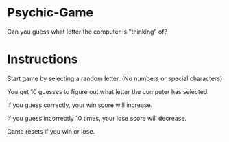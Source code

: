 # Psychic-Game

Can you guess what letter the computer is "thinking" of?

# Instructions

Start game by selecting a random letter. (No numbers or special characters)

You get 10 guesses to figure out what letter the computer has selected. 

If you guess correctly, your win score will increase.

If you guess incorrectly 10 times, your lose score will decrease.

Game resets if you win or lose.

